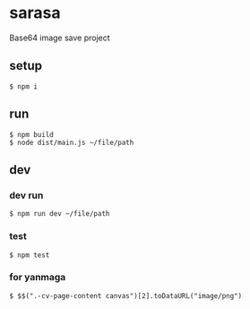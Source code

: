 # sarasa

Base64 image save project

## setup

```
$ npm i
```

## run

```
$ npm build
$ node dist/main.js ~/file/path
```

## dev

### dev run

```
$ npm run dev ~/file/path
```

### test

```
$ npm test
```

### for yanmaga

```
$ $$(".-cv-page-content canvas")[2].toDataURL("image/png")
```
